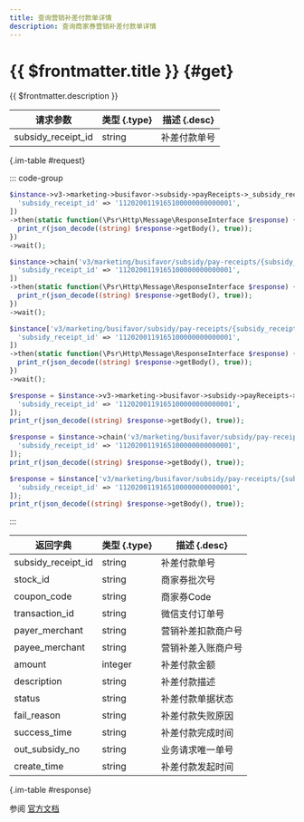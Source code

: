 ```yaml
---
title: 查询营销补差付款单详情
description: 查询商家券营销补差付款单详情
---
```


# {{ $frontmatter.title }} {#get}

{{ $frontmatter.description }}

| 请求参数 | 类型 {.type} | 描述 {.desc}
| --- | --- | ---
| subsidy_receipt_id | string | 补差付款单号

{.im-table #request}

::: code-group

```php [异步纯链式]
$instance->v3->marketing->busifavor->subsidy->payReceipts->_subsidy_receipt_id_->getAsync([
  'subsidy_receipt_id' => '1120200119165100000000000001',
])
->then(static function(\Psr\Http\Message\ResponseInterface $response) {
  print_r(json_decode((string) $response->getBody(), true));
})
->wait();
```

```php [异步声明式]
$instance->chain('v3/marketing/busifavor/subsidy/pay-receipts/{subsidy_receipt_id}')->getAsync([
  'subsidy_receipt_id' => '1120200119165100000000000001',
])
->then(static function(\Psr\Http\Message\ResponseInterface $response) {
  print_r(json_decode((string) $response->getBody(), true));
})
->wait();
```

```php [异步属性式]
$instance['v3/marketing/busifavor/subsidy/pay-receipts/{subsidy_receipt_id}']->getAsync([
  'subsidy_receipt_id' => '1120200119165100000000000001',
])
->then(static function(\Psr\Http\Message\ResponseInterface $response) {
  print_r(json_decode((string) $response->getBody(), true));
})
->wait();
```

```php [同步纯链式]
$response = $instance->v3->marketing->busifavor->subsidy->payReceipts->_subsidy_receipt_id_->get([
  'subsidy_receipt_id' => '1120200119165100000000000001',
]);
print_r(json_decode((string) $response->getBody(), true));
```

```php [同步声明式]
$response = $instance->chain('v3/marketing/busifavor/subsidy/pay-receipts/{subsidy_receipt_id}')->get([
  'subsidy_receipt_id' => '1120200119165100000000000001',
]);
print_r(json_decode((string) $response->getBody(), true));
```

```php [同步属性式]
$response = $instance['v3/marketing/busifavor/subsidy/pay-receipts/{subsidy_receipt_id}']->get([
  'subsidy_receipt_id' => '1120200119165100000000000001',
]);
print_r(json_decode((string) $response->getBody(), true));
```

:::

| 返回字典 | 类型 {.type} | 描述 {.desc}
| --- | --- | ---
| subsidy_receipt_id | string | 补差付款单号
| stock_id | string | 商家券批次号
| coupon_code | string | 商家券Code
| transaction_id | string | 微信支付订单号
| payer_merchant | string | 营销补差扣款商户号
| payee_merchant | string | 营销补差入账商户号
| amount | integer | 补差付款金额
| description | string | 补差付款描述
| status | string | 补差付款单据状态
| fail_reason | string | 补差付款失败原因
| success_time | string | 补差付款完成时间
| out_subsidy_no | string | 业务请求唯一单号
| create_time | string | 补差付款发起时间

{.im-table #response}

参阅 [官方文档](https://pay.weixin.qq.com/wiki/doc/apiv3/apis/chapter9_2_18.shtml)
